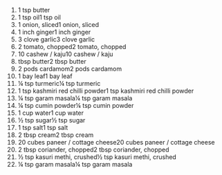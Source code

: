1. 1 tsp butter
2. 1 tsp oil1 tsp oil
3. 1 onion, sliced1 onion, sliced
4. 1 inch ginger1 inch ginger
5. 3 clove garlic3 clove garlic
6. 2 tomato, chopped2 tomato, chopped
7. 10 cashew / kaju10 cashew / kaju
8. tbsp butter2 tbsp butter
9. 2 pods cardamom2 pods cardamom
10. 1 bay leaf1 bay leaf
11. ¼ tsp turmeric¼ tsp turmeric
12. 1 tsp kashmiri red chilli powder1 tsp kashmiri red chilli powder
13. ¼ tsp garam masala¼ tsp garam masala
14. ¼ tsp cumin powder¼ tsp cumin powder
15. 1 cup water1 cup water
16. ½ tsp sugar½ tsp sugar
17. 1 tsp salt1 tsp salt
18. 2 tbsp cream2 tbsp cream
19. 20 cubes paneer / cottage cheese20 cubes paneer / cottage cheese
20. 2 tbsp coriander, chopped2 tbsp coriander, chopped
21. ½ tsp kasuri methi, crushed½ tsp kasuri methi, crushed
22. ¼ tsp garam masala¼ tsp garam masala